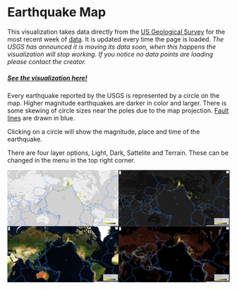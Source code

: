 # Earthquake Map
This visualization takes data directly from the [US Geological Survey](https://earthquake.usgs.gov/ "USGS earthquake website") for the most recent week of [data](https://earthquake.usgs.gov/earthquakes/feed/v1.0/summary/all_week.geojson "Raw data"). It is updated every time the page is loaded.
*The USGS has announced it is moving its data soon, when this happens the visualization will stop working. If you notice no data points are loading please contact the creator.*

##### [See the visualization here!](https://barrytik.github.io/Earthquake-Map/)

Every earthquake reported by the USGS is represented by a circle on the map. Higher magnitude earthquakes are darker in color and larger. There is some skewing of circle sizes near the poles due to the map projection. [Fault lines](https://raw.githubusercontent.com/fraxen/tectonicplates/master/GeoJSON/PB2002_boundaries.json "raw data containing baoundaries of the fault lines") are drawn in blue.

Clicking on a circle will show the magnitude, place and time of the earthquake.

There are four layer options, Light, Dark, Sattelite and Terrain. These can be changed in the menu in the top right corner.

![Layer Options](layers.png)
